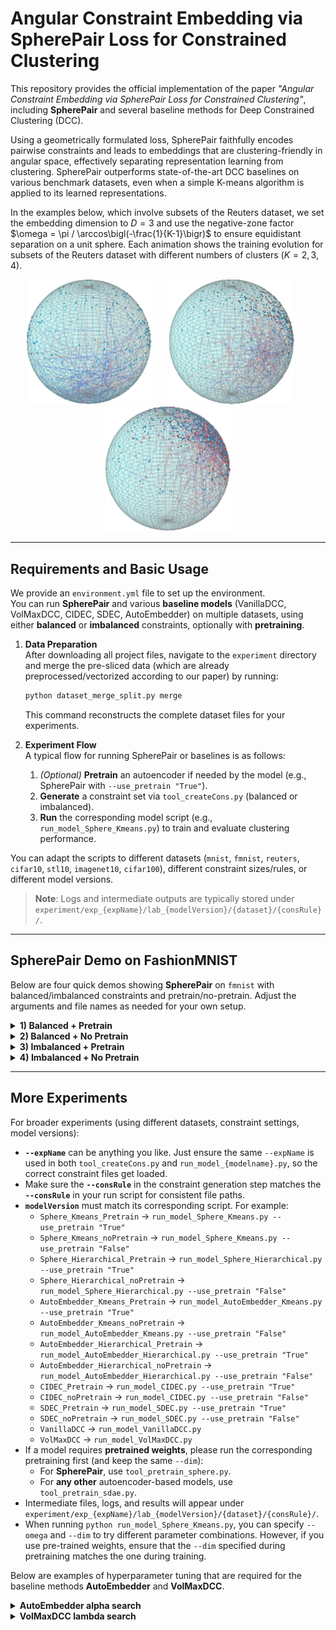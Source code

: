 # Angular Constraint Embedding via SpherePair Loss for Constrained Clustering

This repository provides the official implementation of the paper _"Angular Constraint Embedding via SpherePair Loss for Constrained Clustering"_, including **SpherePair** and several baseline methods for Deep Constrained Clustering (DCC).

Using a geometrically formulated loss, SpherePair faithfully encodes pairwise constraints and leads to embeddings that are clustering-friendly in angular space, effectively separating representation learning from clustering. 
SpherePair outperforms state-of-the-art DCC baselines on various benchmark datasets, even when a simple K-means algorithm is applied to its learned representations.

In the examples below, which involve subsets of the Reuters dataset, we set the embedding dimension to $D=3$ and use the negative-zone factor $\omega = \pi / \arccos\bigl(-\frac{1}{K-1}\bigr)$ to ensure equidistant separation on a unit sphere. Each animation shows the training evolution for subsets of the Reuters dataset with different numbers of clusters $(K=2, 3, 4)$.

<p align="center">
  <img src="images/reuters_sub2.gif" width="200" />&nbsp;&nbsp;&nbsp;&nbsp;&nbsp;&nbsp;
  <img src="images/reuters_sub3.gif" width="200" />&nbsp;&nbsp;&nbsp;&nbsp;&nbsp;&nbsp;
  <img src="images/reuters_sub4.gif" width="200" />
</p>

---

## Requirements and Basic Usage

We provide an `environment.yml` file to set up the environment.  
You can run **SpherePair** and various **baseline models** (VanillaDCC, VolMaxDCC, CIDEC, SDEC, AutoEmbedder) on multiple datasets, using either **balanced** or **imbalanced** constraints, optionally with **pretraining**. 

1. **Data Preparation**  
   After downloading all project files, navigate to the `experiment` directory and merge the pre-sliced data (which are already preprocessed/vectorized according to our paper) by running:
   ```bash
   python dataset_merge_split.py merge
   ```
   This command reconstructs the complete dataset files for your experiments.

2. **Experiment Flow**  
   A typical flow for running SpherePair or baselines is as follows:
   1. *(Optional)* **Pretrain** an autoencoder if needed by the model (e.g., SpherePair with `--use_pretrain "True"`).
   2. **Generate** a constraint set via `tool_createCons.py` (balanced or imbalanced).
   3. **Run** the corresponding model script (e.g., `run_model_Sphere_Kmeans.py`) to train and evaluate clustering performance.

You can adapt the scripts to different datasets (`mnist`, `fmnist`, `reuters`, `cifar10`, `stl10`, `imagenet10`, `cifar100`), different constraint sizes/rules, or different model versions.

> **Note**: Logs and intermediate outputs are typically stored under `experiment/exp_{expName}/lab_{modelVersion}/{dataset}/{consRule}/`.

---

## SpherePair Demo on FashionMNIST

Below are four quick demos showing **SpherePair** on `fmnist` with balanced/imbalanced constraints and pretrain/no-pretrain. Adjust the arguments and file names as needed for your own setup.

<details>
<summary><b>1) Balanced + Pretrain</b></summary>

```bash
# Pretrain the SpherePair autoencoder
python tool_pretrain_sphere.py --dataset "fmnist"  # default --dim=10

# Generate 10 incremental balanced constraint sets for training (1k~10k)
python tool_createCons.py --dataset "fmnist" --consRule "balance" --set "train" \
    --orig_num "1000" --extra_num "9000" --J "10" --imbCluster "0" \
    --modelVersion "Sphere_Kmeans_Pretrain" --expName "demo"

# Run SpherePair with KMeans (pretrained)
python run_model_Sphere_Kmeans.py --dataset "fmnist" --consRule "balance" --consIndex "10" \
    --use_pretrain "True" --epochs "300" --expName "demo"
```
</details>

<details>
<summary><b>2) Balanced + No Pretrain</b></summary>

```bash
# Generate balanced constraints (similarly, but modelVersion => "Sphere_Kmeans_noPretrain")
python tool_createCons.py --dataset "fmnist" --consRule "balance" --set "train" \
    --orig_num "1000" --extra_num "9000" --J "10" --imbCluster "0" \
    --modelVersion "Sphere_Kmeans_noPretrain" --expName "demo"

# Run SpherePair with KMeans (no pretrain)
python run_model_Sphere_Kmeans.py --dataset "fmnist" --consRule "balance" --consIndex "10" \
    --use_pretrain "False" --epochs "300" --expName "demo"
```
</details>

<details>
<summary><b>3) Imbalanced + Pretrain</b></summary>

```bash
# Pretrain SpherePair autoencoder
python tool_pretrain_sphere.py --dataset "fmnist"

# Generate imbalanced constraints for train (extraCLs)
python tool_createCons.py --dataset "fmnist" --consRule "extraCLs" --set "train" \
    --orig_num "10000" --extra_num "90000" --J "10" --imbCluster "0" \
    --modelVersion "Sphere_Kmeans_Pretrain" --expName "demo"

# Run (pretrained)
python run_model_Sphere_Kmeans.py --dataset "fmnist" --consRule "extraCLs" --consIndex "10" \
    --use_pretrain "True" --epochs "300" --expName "demo"
```
</details>

<details>
<summary><b>4) Imbalanced + No Pretrain</b></summary>

```bash
# Same approach but modelVersion="Sphere_Kmeans_noPretrain" and use_pretrain="False"
python tool_createCons.py --dataset "fmnist" --consRule "extraCLs" --set "train" \
    --orig_num "10000" --extra_num "90000" --J "10" --imbCluster "0" \
    --modelVersion "Sphere_Kmeans_noPretrain" --expName "demo"

python run_model_Sphere_Kmeans.py --dataset "fmnist" --consRule "extraCLs" --consIndex "10" \
    --use_pretrain "False" --epochs "300" --expName "demo"
```
</details>

---

## More Experiments

For broader experiments (using different datasets, constraint settings, model versions):

- **`--expName`** can be anything you like. Just ensure the same `--expName` is used in both `tool_createCons.py` and `run_model_{modelname}.py`, so the correct constraint files get loaded.
- Make sure the **`--consRule`** in the constraint generation step matches the **`--consRule`** in your run script for consistent file paths.
- **`modelVersion`** must match its corresponding script. For example:
  - `Sphere_Kmeans_Pretrain` -> `run_model_Sphere_Kmeans.py --use_pretrain "True"`
  - `Sphere_Kmeans_noPretrain` -> `run_model_Sphere_Kmeans.py --use_pretrain "False"`
  - `Sphere_Hierarchical_Pretrain` -> `run_model_Sphere_Hierarchical.py --use_pretrain "True"`
  - `Sphere_Hierarchical_noPretrain` -> `run_model_Sphere_Hierarchical.py --use_pretrain "False"`
  - `AutoEmbedder_Kmeans_Pretrain` -> `run_model_AutoEmbedder_Kmeans.py --use_pretrain "True"`
  - `AutoEmbedder_Kmeans_noPretrain` -> `run_model_AutoEmbedder_Kmeans.py --use_pretrain "False"`
  - `AutoEmbedder_Hierarchical_Pretrain` -> `run_model_AutoEmbedder_Hierarchical.py --use_pretrain "True"`
  - `AutoEmbedder_Hierarchical_noPretrain` -> `run_model_AutoEmbedder_Hierarchical.py --use_pretrain "False"`
  - `CIDEC_Pretrain` -> `run_model_CIDEC.py --use_pretrain "True"`
  - `CIDEC_noPretrain` -> `run_model_CIDEC.py --use_pretrain "False"`
  - `SDEC_Pretrain` -> `run_model_SDEC.py --use_pretrain "True"`
  - `SDEC_noPretrain` -> `run_model_SDEC.py --use_pretrain "False"`
  - `VanillaDCC` -> `run_model_VanillaDCC.py`
  - `VolMaxDCC` -> `run_model_VolMaxDCC.py`
- If a model requires **pretrained weights**, please run the corresponding pretraining first (and keep the same `--dim`):
  - For **SpherePair**, use `tool_pretrain_sphere.py`.
  - For **any other** autoencoder-based models, use `tool_pretrain_sdae.py`.
- Intermediate files, logs, and results will appear under `experiment/exp_{expName}/lab_{modelVersion}/{dataset}/{consRule}/`.
- When running `python run_model_Sphere_Kmeans.py`, you can specify `--omega` and `--dim` to try different parameter combinations. However, if you use pre-trained weights, ensure that the `--dim` specified during pretraining matches the one during training.

Below are examples of hyperparameter tuning that are required for the baseline methods **AutoEmbedder** and **VolMaxDCC**.

<details>
<summary><b>AutoEmbedder alpha search</b></summary>

```bash
# Example of alpha grid search: (1,10,50,100,500,1000,5000,10000)
alphas=(1 10 50 100 500 1000 5000 10000)
datasets=("mnist" "fmnist" "reuters" "cifar10" "stl10" "imagenet10" "cifar100")

# 1) Pretrain an SDAE for each dataset (with --finetune True)
for dataset in "${datasets[@]}"
do
    python tool_pretrain_sdae.py --dataset "$dataset" --finetune "True"
done

# 2) Generate constraints and test each alpha
for dataset in "${datasets[@]}"
do
    python tool_createCons.py --dataset "$dataset" --consRule "balance" --set "train" \
        --orig_num "1000" --extra_num "9000" --J "10" --imbCluster "0" \
        --modelVersion "AutoEmbedder_Kmeans_Pretrain" --expName "finetune" --finetune "True"

    python tool_createCons.py --dataset "$dataset" --consRule "balance" --set "test" \
        --orig_num "1000" --extra_num "0" --J "10" \
        --modelVersion "AutoEmbedder_Kmeans_Pretrain" --expName "finetune" --finetune "True"

    for alpha in "${alphas[@]}"
    do
        python run_model_AutoEmbedder_Kmeans.py \
            --dataset "$dataset" --consRule "balance" --consIndex "10" \
            --use_pretrain "True" --epochs "300" \
            --expName "finetune" --finetune_alpha "$alpha"
    done
done
```
</details>

<details>
<summary><b>VolMaxDCC lambda search</b></summary>

```bash
lams=(0 1e-1 1e-2 1e-3 1e-4 1e-5)
datasets=("mnist" "fmnist" "reuters" "cifar10" "stl10" "imagenet10" "cifar100")

for dataset in "${datasets[@]}"
do
    python tool_createCons.py --dataset "$dataset" --consRule "balance" --set "train" \
        --orig_num "1000" --extra_num "9000" --J "10" --imbCluster "0" \
        --modelVersion "VolMaxDCC" --expName "finetune" --finetune "True"

    python tool_createCons.py --dataset "$dataset" --consRule "balance" --set "test" \
        --orig_num "1000" --extra_num "0" --J "10" \
        --modelVersion "VolMaxDCC" --expName "finetune" --finetune "True"

    for lam in "${lams[@]}"
    do
        python run_model_VolMaxDCC.py \
            --dataset "$dataset" --consRule "balance" --consIndex "10" \
            --epochs "300" --expName "finetune" --finetune_lambda "$lam"
    done
done
```
</details>




